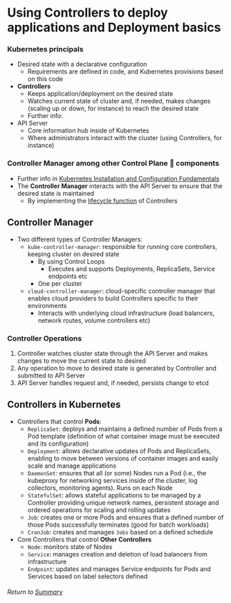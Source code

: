 # Using Controllers to deploy applications and Deployment basics

### Kubernetes principals
- Desired state with a declarative configuration
    - Requirements are defined in code, and Kubernetes provisions based on this code
- **Controllers**
    - Keeps application/deployment on the desired state
    - Watches current state of cluster and, if needed, makes changes (scaling up or down, for instance) to reach the desired state
    - Further info: 
- API Server
    - Core information hub inside of Kubernetes
    - Where administrators interact with the cluster (using Controllers, for instance)

### Controller Manager among other Control Plane 🧠 components
- Further info in [Kubernetes Installation and Configuration Fundamentals](07k8sClusterComponents.md#control-plane-node-components)
- The **Controller Manager** interacts with the API Server to ensure that the desired state is maintained
    - By implementing the [lifecycle function](../../Managing%20the%20Kubernetes%20API%20Server%20and%20Pods/03runningManagingPods/02podLifecycle.md) of Controllers

## Controller Manager
- Two different types of Controller Managers:
    - `kube-controller-manager`: responsible for running core controllers, keeping cluster on desired state
        - By using Control Loops
            - Executes and supports Deployments, ReplicaSets, Service endpoints etc
        - One per cluster
    - `cloud-controller-manager`: cloud-specific controller manager that enables cloud providers to build Controllers specific to their environments
        - Interacts with underlying cloud infrastructure (load balancers, network routes, volume controllers etc)

### Controller Operations
1. Controller watches cluster state through the API Server and makes changes to move the current state to desired
2. Any operation to move to desired state is generated by Controller and submitted to API Server
3. API Server handles request and, if needed, persists change to etcd

## Controllers in Kubernetes
- Controllers that control **Pods**:
    - `ReplicaSet`: deploys and maintains a defined number of Pods from a Pod template (definition of what container image must be executed and its configuration)
    - `Deployment`: allows declarative updates of Pods and ReplicaSets, enabling to move between versions of container images and easily scale and manage applications
    - `DaemonSet`: ensures that all (or some) Nodes run a Pod (i.e., the kubeproxy for networking services inside of the cluster, log collectors, monitoring agents). Runs on each Node
    - `StatefulSet`: allows stateful applications to be managed by a Controller providing unique network names, persistent storage and ordered operations for scaling and rolling updates
    - `Job`: creates one or more Pods and ensures that a defined number of those Pods successfully terminates (good for batch workloads)
    - `CronJob`: creates and manages `Jobs` based on a defined schedule
- Core Controllers that control **Other Controllers**
    - `Node`: monitors state of Nodes
    - `Service`: manages creation and deletion of load balancers from infrastructure
    - `Endpoint`: updates and manages Service endpoints for Pods and Services based on label selectors defined

###### Return to [Summary](README.md)